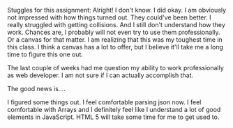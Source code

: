 Stuggles for this assignment: 
Alright! I don't know. I did okay. I am obviously not impressed with how things turned out. They could've been better. I really struggled with getting collisions. And I still don't understand how they work. Chances are, I probably will not even try to use them professionally. Or a canvas for that matter. I am realizing that this was my toughest time in this class. I think a canvas has a lot to offer, but I believe it'll take me a long time to figure this one out. 

The last couple of weeks had me question my ability to work professionally as web developer. I am not sure if I can actually accomplish that. 

The good news is....

I figured some things out. I feel comfortable parsing json now. I feel comfortable with Arrays and I definitely feel like I understand a lot of good elements in JavaScript. HTML 5 will take some time for me to get used to. 
